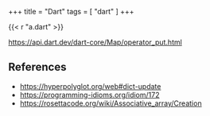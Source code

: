 +++
title = "Dart"
tags = [ "dart" ]
+++

{{< r "a.dart" >}}

<https://api.dart.dev/dart-core/Map/operator_put.html>

## References

- <https://hyperpolyglot.org/web#dict-update>
- <https://programming-idioms.org/idiom/172>
- <https://rosettacode.org/wiki/Associative_array/Creation>

